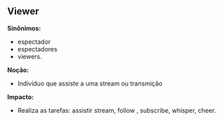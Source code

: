 ## Viewer

**Sinônimos:** 
* espectador
* espectadores
* viewers.

**Noção:** 
* Indivíduo que assiste a uma stream ou transmição

**Impacto:**
* Realiza as tarefas: assistir stream, follow , subscribe, whisper, cheer.